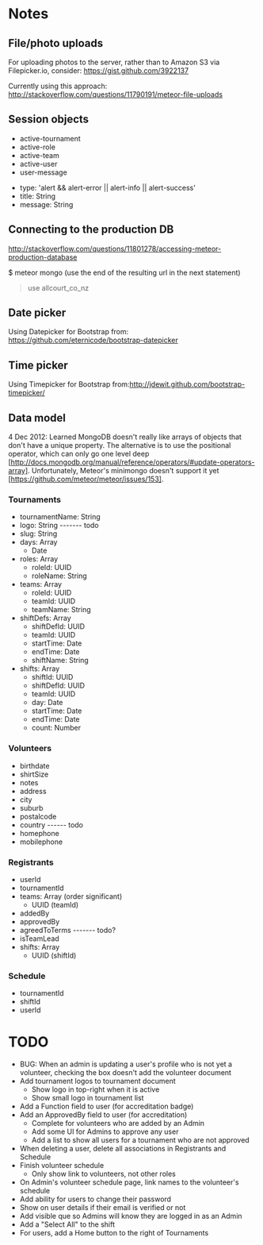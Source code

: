 # Notes

## File/photo uploads

For uploading photos to the server, rather than to Amazon S3 via Filepicker.io, consider: https://gist.github.com/3922137

Currently using this approach: http://stackoverflow.com/questions/11790191/meteor-file-uploads


## Session objects

* active-tournament
* active-role
* active-team
* active-user
* user-message
 - type: 'alert && alert-error || alert-info || alert-success'
 - title: String
 - message: String


## Connecting to the production DB

http://stackoverflow.com/questions/11801278/accessing-meteor-production-database

$ meteor mongo 
(use the end of the resulting url in the next statement)
> use allcourt_co_nz


## Date picker

Using Datepicker for Bootstrap from: https://github.com/eternicode/bootstrap-datepicker


## Time picker

Using Timepicker for Bootstrap from:http://jdewit.github.com/bootstrap-timepicker/


## Data model

4 Dec 2012: Learned MongoDB doesn't really like arrays of objects that don't have a unique property. The alternative is to use the positional operator, which can only go one level deep [http://docs.mongodb.org/manual/reference/operators/#update-operators-array]. Unfortunately, Meteor's minimongo doesn't support it yet [https://github.com/meteor/meteor/issues/153]. 

### Tournaments 
- tournamentName: String
- logo: String          ------- todo
- slug: String
- days: Array
  - Date
- roles: Array
  - roleId: UUID
  - roleName: String
- teams: Array
  - roleId: UUID
  - teamId: UUID
  - teamName: String
- shiftDefs: Array
  - shiftDefId: UUID
  - teamId: UUID
  - startTime: Date
  - endTime: Date
  - shiftName: String
- shifts: Array
  - shiftId: UUID
  - shiftDefId: UUID
  - teamId: UUID
  - day: Date
  - startTime: Date
  - endTime: Date
  - count: Number

### Volunteers 
- birthdate
- shirtSize
- notes
- address
- city
- suburb
- postalcode
- country              ------ todo
- homephone
- mobilephone

### Registrants
- userId
- tournamentId
- teams: Array (order significant)
  - UUID (teamId)
- addedBy
- approvedBy
- agreedToTerms       ------- todo?
- isTeamLead
- shifts: Array
  - UUID (shiftId)

### Schedule
- tournamentId
- shiftId
- userId


# TODO

* BUG: When an admin is updating a user's profile who is not yet a volunteer, checking the box doesn't add the volunteer document
* Add tournament logos to tournament document
  - Show logo in top-right when it is active
  - Show small logo in tournament list
* Add a Function field to user (for accreditation badge)
* Add an ApprovedBy field to user (for accreditation)
  - Complete for volunteers who are added by an Admin
  - Add some UI for Admins to approve any user
  - Add a list to show all users for a tournament who are not approved
* When deleting a user, delete all associations in Registrants and Schedule
* Finish volunteer schedule
  - Only show link to volunteers, not other roles
* On Admin's volunteer schedule page, link names to the volunteer's schedule
* Add ability for users to change their password
* Show on user details if their email is verified or not
* Add visible que so Admins will know they are logged in as an Admin
* Add a "Select All" to the shift
* For users, add a Home button to the right of Tournaments





